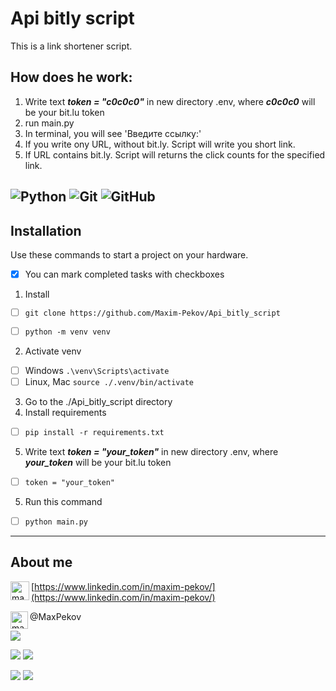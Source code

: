 # Api bitly script

This is a link shortener script.

## How does he work:

1. Write text ___token = "c0c0c0"___ in new directory .env, where ___c0c0c0___ will be your bit.lu token
2. run main.py
3. In terminal, you will see 'Введите ссылку:'
4. If you write ony URL, without bit.ly. Script will write you short link.
5. If URL contains bit.ly. Script will returns the click counts for the specified link.


![Python](https://img.shields.io/badge/python-3670A0?style=for-the-badge&logo=python&logoColor=ffdd54)
![Git](https://img.shields.io/badge/git-%23F05033.svg?style=for-the-badge&logo=git&logoColor=white)
![GitHub](https://img.shields.io/badge/github-%23121011.svg?style=for-the-badge&logo=github&logoColor=white)
---
## Installation
Use these commands to start a project on your hardware.
- [x] You can mark completed tasks with checkboxes 
1. Install

- [ ]    `git clone https://github.com/Maxim-Pekov/Api_bitly_script`

- [ ]    `python -m venv venv`
2. Activate venv    
- [ ] Windows  `.\venv\Scripts\activate`
- [ ] Linux, Mac  `source ./.venv/bin/activate`
3. Go to the ./Api_bitly_script directory
4. Install requirements

- [ ]    `pip install -r requirements.txt`

5. Write text ___token = "your_token"___ in new directory .env, where ___your_token___ will be your bit.lu token
- [ ]    `token = "your_token"`

5. Run this command

- [ ]   `python main.py`
---
## About me
[<img align="left" alt="maxim-pekov | LinkedIn" width="30px" src="https://img.icons8.com/color/48/000000/linkedin-circled--v3.png" />https://www.linkedin.com/in/maxim-pekov/](https://www.linkedin.com/in/maxim-pekov/)
</br>

<img align="left" alt="maxim-pekov" width="28px" src="https://upload.wikimedia.org/wikipedia/commons/5/5c/Telegram_Messenger.png" />@MaxPekov
</br>

[//]: # (Карточка профиля: )
![](https://github-profile-summary-cards.vercel.app/api/cards/profile-details?username=Maxim-Pekov&theme=solarized_dark)

[//]: # (Статистика языков в коммитах:)
[//]: # (Статистика языков в репозиториях:)
![](https://github-profile-summary-cards.vercel.app/api/cards/most-commit-language?username=Maxim-Pekov&theme=solarized_dark)
![](https://github-profile-summary-cards.vercel.app/api/cards/repos-per-language?username=Maxim-Pekov&theme=solarized_dark)



[//]: # (Статистика профиля:)
[//]: # (Данные по коммитам за сутки:)
![](https://github-profile-summary-cards.vercel.app/api/cards/stats?username=Maxim-Pekov&theme=solarized_dark)
![](https://github-profile-summary-cards.vercel.app/api/cards/productive-time?username=Maxim-Pekov&theme=solarized_dark)

[//]: # ([![trophy]&#40;https://github-profile-trophy.vercel.app/?username=Maxim-Pekov&#41;]&#40;https://github.com/ryo-ma/github-profile-trophy&#41;)

